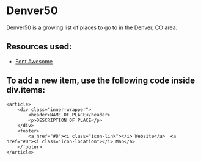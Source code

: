 # Denver50

Denver50 is a growing list of places to go to in the Denver, CO area.

## Resources used:
- [Font Awesome](http://fontawesome.io/ "Font Awesome")

## To add a new item, use the following code inside div.items:

	<article>
		<div class="inner-wrapper">
			<header>NAME OF PLACE</header>
			<p>DESCRIPTION OF PLACE</p>
		</div>
		<footer>
			<a href="#0"><i class="icon-link"></i> Website</a>  <a href="#0"><i class="icon-location"></i> Map</a>
		</footer>
	</article>